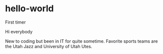 # hello-world
First timer

Hi everybody

New to coding but been in IT for quite sometime. Favorite sports teams are the Utah Jazz and University of Utah Utes.
